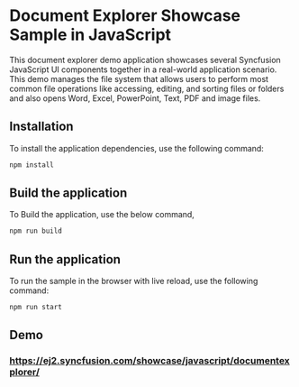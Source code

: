 # Document Explorer Showcase Sample in JavaScript

This document explorer demo application showcases several Syncfusion JavaScript UI components together in a real-world application scenario. This demo manages the file system that allows users to perform most common file operations like accessing, editing, and sorting files or folders and also opens Word, Excel, PowerPoint, Text, PDF and image files.


## Installation

To install the application dependencies, use the following command:

```sh
npm install
```

## Build the application

To Build the application, use the below command,

```sh
npm run build
```

## Run the application

To run the sample in the browser with live reload, use the following command:

```sh
npm run start
```
## Demo

### <a href="https://ej2.syncfusion.com/showcase/javascript/documentexplorer/" target="_blank">https://ej2.syncfusion.com/showcase/javascript/documentexplorer/</a>
